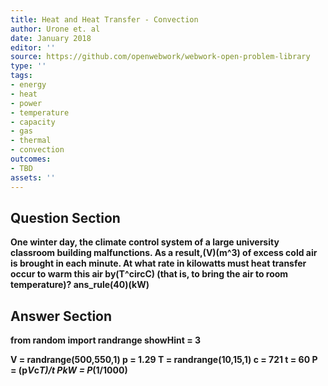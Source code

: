 ```yaml
---
title: Heat and Heat Transfer - Convection
author: Urone et. al
date: January 2018
editor: ''
source: https://github.com/openwebwork/webwork-open-problem-library
type: ''
tags:
- energy
- heat
- power
- temperature
- capacity
- gas
- thermal
- convection
outcomes:
- TBD
assets: ''
---
```


## Question Section 

<b>
One winter day, the climate control system of a large university classroom building malfunctions. As a result,(V)(m^3) of excess cold air is brought in each minute. At what rate in kilowatts must heat transfer occur to warm this air by(T^circC) (that is, to bring the air to room temperature)?
ans_rule(40)(kW)



## Answer Section

from random import randrange
showHint = 3

V = randrange(500,550,1)
p = 1.29
T = randrange(10,15,1)
c = 721
t = 60
P = (p*V*c*T)/t
PkW = P*(1/1000)